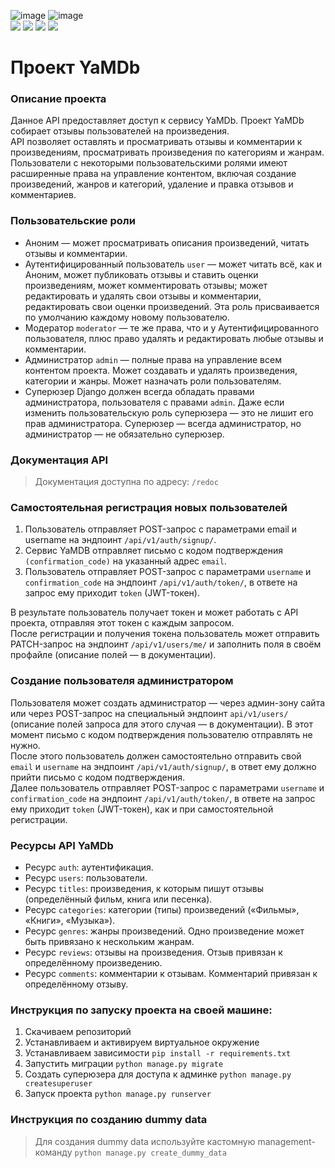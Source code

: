![image](https://img.shields.io/badge/Slack-4A154B?style=for-the-badge&logo=slack&logoColor=white)
![image](https://img.shields.io/badge/Postman-FF6C37?style=for-the-badge&logo=Postman&logoColor=white)<br>
[![](https://img.shields.io/badge/python-3.7.0-green)](https://img.shields.io/badge/python-3.7.0-green)
[![](https://img.shields.io/badge/Django-2.2.16-yellowgreen)](https://img.shields.io/badge/Django-2.2.16-yellowgreen)
[![](https://img.shields.io/badge/DRF-3.12.4-brightgreen)](https://img.shields.io/badge/DRF-3.12.4-brightgreen)
[![](https://img.shields.io/apm/l/vim-mode.svg)](https://choosealicense.com/licenses/mit/)


# Проект YaMDb
### Описание проекта
Данное API предоставляет доступ к сервису YaMDb.
Проект YaMDb собирает отзывы пользователей на произведения.<br>
API позволяет оставлять и просматривать отзывы и комментарии к произведениям, просматривать произведения по категориям и жанрам.
Пользователи с некоторыми пользовательскими ролями имеют расширенные права на управление контентом, включая создание произведений, жанров и категорий, удаление и правка отзывов и комментариев.<br>

### Пользовательские роли
- Аноним — может просматривать описания произведений, читать отзывы и комментарии.
- Аутентифицированный пользователь `user` — может читать всё, как и Аноним, может публиковать отзывы и ставить оценки произведениям, может комментировать отзывы; может редактировать и удалять свои отзывы и комментарии, редактировать свои оценки произведений. Эта роль присваивается по умолчанию каждому новому пользователю.
- Модератор `moderator` — те же права, что и у Аутентифицированного пользователя, плюс право удалять и редактировать любые отзывы и комментарии.
- Администратор `admin` — полные права на управление всем контентом проекта. Может создавать и удалять произведения, категории и жанры. Может назначать роли пользователям.
- Суперюзер Django должен всегда обладать правами администратора, пользователя с правами `admin`. Даже если изменить пользовательскую роль суперюзера — это не лишит его прав администратора. Суперюзер — всегда администратор, но администратор — не обязательно суперюзер.

### Документация API

> Документация доступна по адресу: `/redoc`

### Самостоятельная регистрация новых пользователей

1. Пользователь отправляет POST-запрос с параметрами email и username на эндпоинт `/api/v1/auth/signup/`.
2. Сервис YaMDB отправляет письмо с кодом подтверждения `(confirmation_code)` на указанный адрес `email`.
3. Пользователь отправляет POST-запрос с параметрами `username` и `confirmation_code` на эндпоинт `/api/v1/auth/token/`, в ответе на запрос ему приходит `token` (JWT-токен).

В результате пользователь получает токен и может работать с API проекта, отправляя этот токен с каждым запросом.<br>
После регистрации и получения токена пользователь может отправить PATCH-запрос на эндпоинт `/api/v1/users/me/` и заполнить поля в своём профайле (описание полей — в документации).

### Создание пользователя администратором
Пользователя может создать администратор — через админ-зону сайта или через POST-запрос на специальный эндпоинт `api/v1/users/` (описание полей запроса для этого случая — в документации). В этот момент письмо с кодом подтверждения пользователю отправлять не нужно.<br>
После этого пользователь должен самостоятельно отправить свой `email` и `username` на эндпоинт `/api/v1/auth/signup/`, в ответ ему должно прийти письмо с кодом подтверждения.<br>
Далее пользователь отправляет POST-запрос с параметрами `username` и `confirmation_code` на эндпоинт `/api/v1/auth/token/`, в ответе на запрос ему приходит `token` (JWT-токен), как и при самостоятельной регистрации.

### Ресурсы API YaMDb
- Ресурс `auth`: аутентификация.
- Ресурс `users`: пользователи.
- Ресурс `titles`: произведения, к которым пишут отзывы (определённый фильм, книга или песенка).
- Ресурс `categories`: категории (типы) произведений («Фильмы», «Книги», «Музыка»).
- Ресурс `genres`: жанры произведений. Одно произведение может быть привязано к нескольким жанрам.
- Ресурс `reviews`: отзывы на произведения. Отзыв привязан к определённому произведению.
- Ресурс `comments`: комментарии к отзывам. Комментарий привязан к определённому отзыву.

### Инструкция по запуску проекта на своей машине:
1. Скачиваем репозиторий
2. Устанавливаем и активируем виртуальное окружение  
3. Устанавливаем зависимости `pip install -r requirements.txt`
4. Запустить миграции `python manage.py migrate`  
5. Создать суперюзера для доступа к админке `python manage.py createsuperuser`
6. Запуск проекта `python manage.py runserver`

### Инструкция по созданию dummy data
> Для создания dummy data используйте кастомную management-команду `python manage.py create_dummy_data`
